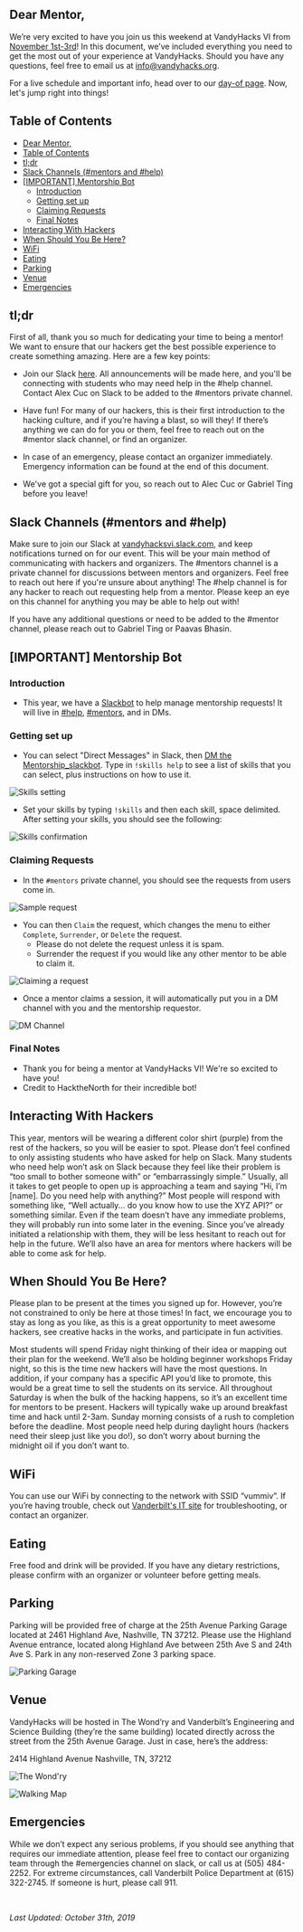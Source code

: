 ## Dear Mentor,

We’re very excited to have you join us this weekend at VandyHacks VI from [November 1st-3rd](https://calendar.vandyhacks.org)! In this document, we’ve included everything you need to get the most out of your experience at VandyHacks. Should you have any questions, feel free to email us at [info@vandyhacks.org](mailto:info@vandyhacks.org).

For a live schedule and important info, head over to our [day-of page](https://dayof.vandyhacks.org). Now, let's jump right into things!

## Table of Contents

- [Dear Mentor,](#dear-mentor)
- [Table of Contents](#table-of-contents)
- [tl;dr](#tldr)
- [Slack Channels (#mentors and #help)](#slack-channels-mentors-and-help)
- [[IMPORTANT] Mentorship Bot](#important-mentorship-bot)
  - [Introduction](#introduction)
  - [Getting set up](#getting-set-up)
  - [Claiming Requests](#claiming-requests)
  - [Final Notes](#final-notes)
- [Interacting With Hackers](#interacting-with-hackers)
- [When Should You Be Here?](#when-should-you-be-here)
- [WiFi](#wifi)
- [Eating](#eating)
- [Parking](#parking)
- [Venue](#venue)
- [Emergencies](#emergencies)

## tl;dr

First of all, thank you so much for dedicating your time to being a mentor! We want to ensure that our hackers get the best possible experience to create something amazing. Here are a few key points:

-   Join our Slack [here](https://vandyhacksvi.slack.com). All announcements will be made here, and you'll be connecting with students who may need help in the #help channel. Contact Alex Cuc on Slack to be added to the #mentors private channel.

-   Have fun! For many of our hackers, this is their first introduction to the hacking culture, and if you’re having a blast, so will they! If there’s anything we can do for you or them, feel free to reach out on the #mentor slack channel, or find an organizer.

-   In case of an emergency, please contact an organizer immediately. Emergency information can be found at the end of this document.

-   We've got a special gift for you, so reach out to Alec Cuc or Gabriel Ting before you leave!

## Slack Channels (#mentors and #help)

Make sure to join our Slack at [vandyhacksvi.slack.com](https://vandyhacksvi.slack.com), and keep notifications turned on for our event. This will be your main method of communicating with hackers and organizers. The #mentors channel is a private channel for discussions between mentors and organizers. Feel free to reach out here if you're unsure about anything! The #help channel is for any hacker to reach out requesting help from a mentor. Please keep an eye on this channel for anything you may be able to help out with!

If you have any additional questions or need to be added to the #mentor channel, please reach out to Gabriel Ting or Paavas Bhasin.

## [IMPORTANT] Mentorship Bot

### Introduction

-   This year, we have a [Slackbot](https://app.slack.com/client/TPLEGCPGD/DPW0DHSDU) to help manage mentorship requests! It will live in [#help](https://app.slack.com/client/TPLEGCPGD/CPTME0AJU), [#mentors](https://app.slack.com/client/TPLEGCPGD/GPHQS9SHG), and in DMs.

### Getting set up

-   You can select &quot;Direct Messages&quot; in Slack, then [DM the Mentorship_slackbot](https://app.slack.com/client/TPLEGCPGD/DPW0DHSDU). Type in `!skills help` to see a list of skills that you can select, plus instructions on how to use it.

![Skills setting](./images/skills_setting.png)

-   Set your skills by typing `!skills` and then each skill, space delimited. After setting your skills, you should see the following:

![Skills confirmation](./images/skills_setting2.png)

### Claiming Requests

-   In the `#mentors` private channel, you should see the requests from users come in.

![Sample request](./images/sample_request.png)

-   You can then `Claim` the request, which changes the menu to either `Complete`, `Surrender`, or `Delete` the request.
    -   Please do not delete the request unless it is spam.
    -   Surrender the request if you would like any other mentor to be able to claim it.

![Claiming a request](./images/claiming_request.png)

-   Once a mentor claims a session, it will automatically put you in a DM channel with you and the mentorship requestor.

![DM Channel](./images/dm_example.png)

### Final Notes

-   Thank you for being a mentor at VandyHacks VI! We're so excited to have you!
-   Credit to HacktheNorth for their incredible bot!

## Interacting With Hackers

This year, mentors will be wearing a different color shirt (purple) from the rest of the hackers, so you will be easier to spot. Please don’t feel confined to only assisting students who have asked for help on Slack. Many students who need help won’t ask on Slack because they feel like their problem is “too small to bother someone with” or “embarrassingly simple.” Usually, all it takes to get people to open up is approaching a team and saying “Hi, I’m [name]. Do you need help with anything?” Most people will respond with something like, “Well actually... do you know how to use the XYZ API?” or something similar. Even if the team doesn’t have any immediate problems, they will probably run into some later in the evening. Since you’ve already initiated a relationship with them, they will be less hesitant to reach out for help in the future. We’ll also have an area for mentors where hackers will be able to come ask for help.

## When Should You Be Here?

Please plan to be present at the times you signed up for. However, you’re not constrained to only be here at those times! In fact, we encourage you to stay as long as you like, as this is a great opportunity to meet awesome hackers, see creative hacks in the works, and participate in fun activities.

Most students will spend Friday night thinking of their idea or mapping out their plan for the weekend. We’ll also be holding beginner workshops Friday night, so this is the time new hackers will have the most questions. In addition, if your company has a specific API you’d like to promote, this would be a great time to sell the students on its service. All throughout Saturday is when the bulk of the hacking happens, so it’s an excellent time for mentors to be present. Hackers will typically wake up around breakfast time and hack until 2-3am. Sunday morning consists of a rush to completion before the deadline. Most people need help during daylight hours (hackers need their sleep just like you do!), so don’t worry about burning the midnight oil if you don’t want to.

## WiFi

You can use our WiFi by connecting to the network with SSID “vummiv”. If you’re having trouble, check out [Vanderbilt's IT site](https://it.vanderbilt.edu/services/network/wireless/vu-guests.php) for troubleshooting, or contact an organizer.

## Eating

Free food and drink will be provided. If you have any dietary restrictions, please confirm with an organizer or volunteer before getting meals.

## Parking

Parking will be provided free of charge at the 25th Avenue Parking Garage located at 2461 Highland Ave, Nashville, TN 37212. Please use the Highland Avenue entrance, located along Highland Ave between 25th Ave S and 24th Ave S. Park in any non-reserved Zone 3 parking space.

![Parking Garage]()

## Venue

VandyHacks will be hosted in The Wond’ry and Vanderbilt’s Engineering and Science Building (they’re the same building) located directly across the street from the 25th Avenue Garage. Just in case, here’s the address:

2414 Highland Avenue Nashville, TN, 37212

![The Wond'ry]()

![Walking Map]()

## Emergencies

While we don’t expect any serious problems, if you should see anything that requires our immediate attention, please feel free to contact our organizing team through the #emergencies channel on slack, or call us at (505) 484-2252. For extreme circumstances, call Vanderbilt Police Department at (615) 322-2745. If someone is hurt, please call 911.

<br>

_Last Updated: October 31th, 2019_
